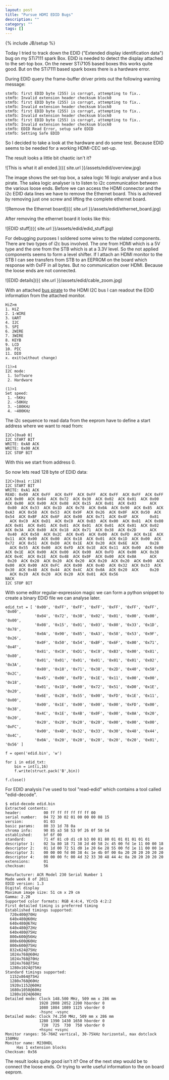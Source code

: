 ```yaml
---
layout: post
title: "Pursue HDMI EDID Bugs"
description: ""
category: ""
tags: []
---
```

{% include JB/setup %}

Today I tried to track down the EDID ("Extended display identification data") bug on my STi7111 spark Box. EDID is needed to detect the display attached to the set-top box. On the newer STi7105 based boxes this works quite good. But on the STi7111 based spark boxes there is a hardware error.

<!--more-->

During EDID query the frame-buffer driver prints out the following warning message:

    stmfb: first EDID byte (255) is corrupt, attempting to fix..
    stmfb: Invalid extension header checksum block0
    stmfb: first EDID byte (255) is corrupt, attempting to fix..
    stmfb: Invalid extension header checksum block0
    stmfb: first EDID byte (255) is corrupt, attempting to fix..
    stmfb: Invalid extension header checksum block0
    stmfb: first EDID byte (255) is corrupt, attempting to fix..
    stmfb: Invalid extension header checksum block0
    stmfb: EDID Read Error, setup safe EDID
    stmfb: Setting Safe EDID

So I decided to take a look at the hardware and do some test. Because EDID seems to be needed for a working HDMI-CEC set-up.

The result looks a little bit chaotic isn't it?

![This is what it all ended.]({{ site.url }}/assets/edid/overview.jpg)

The image shows the set-top box, a salea logic 16 logic analyser and a bus pirate. The salea logic analyser is to listen to i2c communication between the various loose ends. Before we can access the HDMI connector and the i2c EDID data lines we have to remove the Ethernet board. This is achieved by removing just one screw and lifting the complete ethernet board.

![Remove the Ethernet board]({{ site.url }}/assets/edid/ethernet_board.jpg)

After removing the ethernet board it looks like this:

![EDID stuff]({{ site.url }}/assets/edid/edid_stuff.jpg)

For debugging purposes I soldered some wires to the related components. There are two types of i2c bus involved. The one from HDMI which is a 5V type and the one from the STB which is at a 3.3V level. So the not applied components seems to form a level shifter. If I attach an HDMI monitor to the STB I can see transfers from STB to an EEPROM on the board which response with 0xFF in all bytes. But no communication over HDMI. Because the loose ends are not connected.

![EDID details]({{ site.url }}/assets/edid/cable_zoom.jpg)

With an attached [bus pirate](http://dangerousprototypes.com/docs/Bus_Pirate) to the HDMI I2C bus I can readout the EDID information from the attached monitor.

    HiZ>m
    1. HiZ
    2. 1-WIRE
    3. UART
    4. I2C
    5. SPI
    6. 2WIRE
    7. 3WIRE
    8. KEYB
    9. LCD
    10. PIC
    11. DIO
    x. exit(without change)

    (1)>4
    I2C mode:
     1. Software
     2. Hardware

    (1)>1
    Set speed:
     1. ~5KHz
     2. ~50KHz
     3. ~100KHz
     4. ~400KHz

The i2c sequence to read data from the eeprom have to define a start address where we want to read from:

    I2C>[0xa0 0]
    I2C START BIT
    WRITE: 0xA0 ACK
    WRITE: 0x00 ACK
    I2C STOP BIT

With this we start from address 0.

So now lets read 128 byte of EDID data:

    I2C>[0xa1 r:128]
    I2C START BIT
    WRITE: 0xA1 ACK
    READ: 0x00  ACK 0xFF  ACK 0xFF  ACK 0xFF  ACK 0xFF  ACK 0xFF  ACK 0xFF  ACK 0x00  ACK 0x04  ACK 0x72  ACK 0x30  ACK 0x02  ACK 0x01  ACK 0x00  ACK 0x00  ACK 0x00  ACK 0x08  ACK 0x15  ACK 0x01  ACK 0x03      ACK
     0x80  ACK 0x33  ACK 0x1D  ACK 0x78  ACK 0x0A  ACK 0x90  ACK 0x85  ACK 0xA3  ACK 0x58  ACK 0x53  ACK 0x9F  ACK 0x26  ACK 0x0F  ACK 0x50  ACK 0x54  ACK 0xBF  ACK 0x6F  ACK 0x00  ACK 0x71  ACK 0x4F  ACK     0x81
      ACK 0xC0  ACK 0xD1  ACK 0xC0  ACK 0xB3  ACK 0x00  ACK 0x81  ACK 0x80  ACK 0x01  ACK 0x01  ACK 0x01  ACK 0x01  ACK 0x01  ACK 0x01  ACK 0x02  ACK 0x3A  ACK 0x80  ACK 0x18  ACK 0x71  ACK 0x38  ACK 0x2D      ACK
     0x40  ACK 0x58  ACK 0x2C  ACK 0x45  ACK 0x00  ACK 0xFD  ACK 0x1E  ACK 0x11  ACK 0x00  ACK 0x00  ACK 0x18  ACK 0x01  ACK 0x1D  ACK 0x00  ACK 0x72  ACK 0x51  ACK 0xD0  ACK 0x1E  ACK 0x20  ACK 0x6E  ACK     0x28
      ACK 0x55  ACK 0x00  ACK 0xFD  ACK 0x1E  ACK 0x11  ACK 0x00  ACK 0x00  ACK 0x1E  ACK 0x00  ACK 0x00  ACK 0x00  ACK 0xFD  ACK 0x00  ACK 0x38  ACK 0x4C  ACK 0x1E  ACK 0x4B  ACK 0x0F  ACK 0x00  ACK 0x0A      ACK
     0x20  ACK 0x20  ACK 0x20  ACK 0x20  ACK 0x20  ACK 0x20  ACK 0x00  ACK 0x00  ACK 0x00  ACK 0xFC  ACK 0x00  ACK 0x4D  ACK 0x32  ACK 0x33  ACK 0x30  ACK 0x48  ACK 0x44  ACK 0x4C  ACK 0x0A  ACK 0x20  ACK     0x20
      ACK 0x20  ACK 0x20  ACK 0x20  ACK 0x01  ACK 0x56
    NACK
    I2C STOP BIT


With some editor regular-expression magic we can form a python snippet to create a binary EDID file we can analyse later.

    edid_txt = [ '0x00', '0xFF', '0xFF', '0xFF', '0xFF', '0xFF', '0xFF', '0x00',
                 '0x04', '0x72', '0x30', '0x02', '0x01', '0x00', '0x00', '0x00',
                 '0x08', '0x15', '0x01', '0x03', '0x80', '0x33', '0x1D', '0x78',
                 '0x0A', '0x90', '0x85', '0xA3', '0x58', '0x53', '0x9F', '0x26',
                 '0x0F', '0x50', '0x54', '0xBF', '0x6F', '0x00', '0x71', '0x4F',
                 '0x81', '0xC0', '0xD1', '0xC0', '0xB3', '0x00', '0x81', '0x80',
                 '0x01', '0x01', '0x01', '0x01', '0x01', '0x01', '0x02', '0x3A',
                 '0x80', '0x18', '0x71', '0x38', '0x2D', '0x40', '0x58', '0x2C',
                 '0x45', '0x00', '0xFD', '0x1E', '0x11', '0x00', '0x00', '0x18',
                 '0x01', '0x1D', '0x00', '0x72', '0x51', '0xD0', '0x1E', '0x20',
                 '0x6E', '0x28', '0x55', '0x00', '0xFD', '0x1E', '0x11', '0x00',
                 '0x00', '0x1E', '0x00', '0x00', '0x00', '0xFD', '0x00', '0x38',
                 '0x4C', '0x1E', '0x4B', '0x0F', '0x00', '0x0A', '0x20', '0x20',
                 '0x20', '0x20', '0x20', '0x20', '0x00', '0x00', '0x00', '0xFC',
                 '0x00', '0x4D', '0x32', '0x33', '0x30', '0x48', '0x44', '0x4C',
                 '0x0A', '0x20', '0x20', '0x20', '0x20', '0x20', '0x01', '0x56' ]

    f = open('edid.bin', 'w')

    for i in edid_txt:
    	bin = int(i,16)
    	f.write(struct.pack('B',bin))

    f.close()

For EDID analysis I've used to tool "read-edid" which contains a tool called "edid-decode".

    $ edid-decode edid.bin
    Extracted contents:
    header:          00 ff ff ff ff ff ff 00
    serial number:   04 72 30 02 01 00 00 00 08 15
    version:         01 03
    basic params:    80 33 1d 78 0a
    chroma info:     90 85 a3 58 53 9f 26 0f 50 54
    established:     bf 6f 00
    standard:        71 4f 81 c0 d1 c0 b3 00 81 80 01 01 01 01 01 01
    descriptor 1:    02 3a 80 18 71 38 2d 40 58 2c 45 00 fd 1e 11 00 00 18
    descriptor 2:    01 1d 00 72 51 d0 1e 20 6e 28 55 00 fd 1e 11 00 00 1e
    descriptor 3:    00 00 00 fd 00 38 4c 1e 4b 0f 00 0a 20 20 20 20 20 20
    descriptor 4:    00 00 00 fc 00 4d 32 33 30 48 44 4c 0a 20 20 20 20 20
    extensions:      01
    checksum:        56

    Manufacturer: ACR Model 230 Serial Number 1
    Made week 8 of 2011
    EDID version: 1.3
    Digital display
    Maximum image size: 51 cm x 29 cm
    Gamma: 2.20
    Supported color formats: RGB 4:4:4, YCrCb 4:2:2
    First detailed timing is preferred timing
    Established timings supported:
      720x400@70Hz
      640x480@60Hz
      640x480@67Hz
      640x480@72Hz
      640x480@75Hz
      800x600@56Hz
      800x600@60Hz
      800x600@75Hz
      832x624@75Hz
      1024x768@60Hz
      1024x768@70Hz
      1024x768@75Hz
      1280x1024@75Hz
    Standard timings supported:
      1152x864@75Hz
      1280x768@60Hz
      1920x1152@60Hz
      1680x1050@60Hz
      1280x1024@60Hz
    Detailed mode: Clock 148.500 MHz, 509 mm x 286 mm
                   1920 2008 2052 2200 hborder 0
                   1080 1084 1089 1125 vborder 0
                   -hsync -vsync
    Detailed mode: Clock 74.250 MHz, 509 mm x 286 mm
                   1280 1390 1430 1650 hborder 0
                    720  725  730  750 vborder 0
                   +hsync +vsync
    Monitor ranges: 56-76HZ vertical, 30-75kHz horizontal, max dotclock 150MHz
    Monitor name: M230HDL
         Has 1 extension blocks
    Checksum: 0x56

The result looks quite good isn't it? One of the next step would be to connect the loose ends. Or trying to write useful information to the on board eeprom.